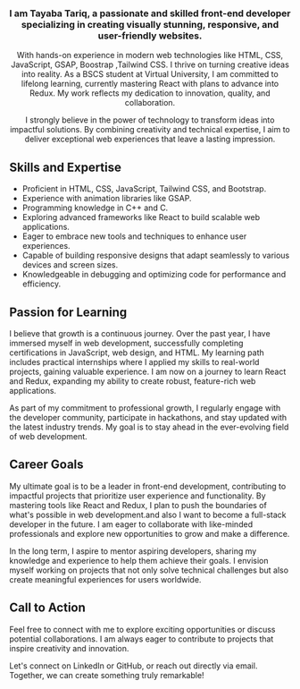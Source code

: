<div align="center">
    <h3>I am Tayaba Tariq, a passionate and skilled front-end developer specializing in creating visually stunning, responsive, and user-friendly websites.</h3>
    <p>
        With hands-on experience in modern web technologies like HTML, CSS, JavaScript, GSAP, Boostrap ,Tailwind CSS. I thrive on turning creative ideas into reality. 
        As a BSCS student at Virtual University, I am committed to lifelong learning, currently mastering React with plans to advance into Redux. 
        My work reflects my dedication to innovation, quality, and collaboration.
    </p>
    <p>
        I strongly believe in the power of technology to transform ideas into impactful solutions. By combining creativity and technical expertise, I aim to deliver exceptional web experiences that leave a lasting impression.
    </p>
</div>

<div>
    <h2>Skills and Expertise</h2>
    <ul>
        <li>Proficient in HTML, CSS, JavaScript, Tailwind CSS, and Bootstrap.</li>
        <li>Experience with animation libraries like GSAP.</li>
        <li>Programming knowledge in C++ and C.</li>
        <li>Exploring advanced frameworks like React to build scalable web applications.</li>
        <li>Eager to embrace new tools and techniques to enhance user experiences.</li>
        <li>Capable of building responsive designs that adapt seamlessly to various devices and screen sizes.</li>
        <li>Knowledgeable in debugging and optimizing code for performance and efficiency.</li>
    </ul>
</div>

<div>
    <h2>Passion for Learning</h2>
    <p>
        I believe that growth is a continuous journey. Over the past year, I have immersed myself in web development, successfully completing certifications in JavaScript, web design, and HTML. 
        My learning path includes practical internships where I applied my skills to real-world projects, gaining valuable experience. 
        I am now on a journey to learn React and Redux, expanding my ability to create robust, feature-rich web applications.
    </p>
    <p>
        As part of my commitment to professional growth, I regularly engage with the developer community, participate in hackathons, and stay updated with the latest industry trends. 
        My goal is to stay ahead in the ever-evolving field of web development.
    </p>
</div>

<div>
    <h2>Career Goals</h2>
    <p>
        My ultimate goal is to be a leader in front-end development, contributing to impactful projects that prioritize user experience and functionality. 
        By mastering tools like React and Redux, I plan to push the boundaries of what's possible in web development.and also I want to become a full-stack developer in the future. 
        I am eager to collaborate with like-minded professionals and explore new opportunities to grow and make a difference.
    </p>
    <p>
        In the long term, I aspire to mentor aspiring developers, sharing my knowledge and experience to help them achieve their goals. 
        I envision myself working on projects that not only solve technical challenges but also create meaningful experiences for users worldwide.
    </p>
</div>

<div>
    <h2>Call to Action</h2>
    <p>
        Feel free to connect with me to explore exciting opportunities or discuss potential collaborations. 
        I am always eager to contribute to projects that inspire creativity and innovation.
    </p>
    <p>
        Let's connect on LinkedIn or GitHub, or reach out directly via email. Together, we can create something truly remarkable!
    </p>
</div>
